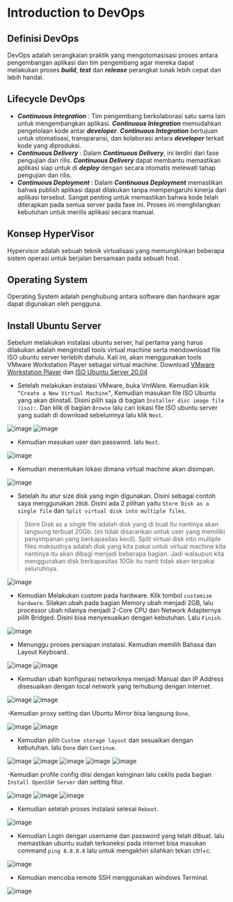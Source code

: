 # Introduction to DevOps

## Definisi DevOps
DevOps adalah serangkaian praktik yang mengotomasisasi proses antara pengembangan aplikasi dan tim pengembang agar mereka dapat melakukan proses **_build_**, **_test_** dan **_release_** perangkat lunak lebih cepat dan lebih handal.

## Lifecycle DevOps
- **_Continuous Integration_** : Tim pengembang berkolaborasi satu sama lain untuk mengembangkan  aplikasi.  **_Continuous Integration_** memudahkan pengelolaan kode antar **_developer_**. **_Continuous Integration_** bertujuan untuk otomatisasi, transparansi, dan kolaborasi antara **_developer_** terkait kode yang diproduksi.
- **_Continuous Delivery_** : Dalam **_Continuous Delivery_**, ini terdiri dari fase pengujian dan rilis. **_Continuous Delivery_** dapat membantu memastikan aplikasi siap untuk di **_deploy_** dengan secara otomatis melewati tahap pengujian dan rilis.  
- **_Continuous Deployment_** : Dalam **_Continuous Deployment_** memastikan bahwa publish aplikasi dapat dilakukan tanpa mempengaruhi kinerja dari aplikasi tersebut. Sangat penting untuk memastikan bahwa kode telah diterapkan pada semua server pada fase ini. Proses ini menghilangkan kebutuhan untuk merilis aplikasi secara manual.

## Konsep HyperVisor
Hypervisor adalah sebuah teknik virtualisasi yang memungkinkan beberapa sistem operasi untuk berjalan bersamaan pada sebuah host.

## Operating System
Operating System adalah penghubung antara software dan hardware agar dapat digunakan oleh pengguna.

## Install Ubuntu Server
Sebelum melakukan instalasi ubuntu server, hal pertama yang harus dilakukan adalah menginstall tools virtual machine serta mendownload file ISO ubuntu server terlebih dahulu. Kali ini, akan menggunakan tools VMware Workstation Player sebagai virtual machine. Download [VMware Workstation Player](https://www.vmware.com/asean/products/workstation-player/workstation-player-evaluation.html) dan [ISO Ubuntu Server 20.04](https://ubuntu.com/download/server) 
    

- Setelah melakukan instalasi VMware, buka VmWare. Kemudian klik `“Create a New Virtual Machine”`, Kemudian masukan file ISO Ubuntu yang akan diinstall. Disini pilih saja di bagian `Installer disc image file (iso):`. Dan klik di bagian `Browse` lalu cari lokasi file ISO ubuntu server yang sudah di download sebelumnya lalu klik `Next`.

![image](Media/1.png) 
![image](Media/2.png) 


- Kemudian masukan user dan password. lalu `Next`.

![image](Media/3.png) 

- Kemudian menentukan lokasi dimana virtual machine akan disimpan.

![image](Media/4.png) 

- Setelah itu atur size disk yang ingin digunakan. Disini sebagai contoh saya menggunakan `20GB`. Disini ada 2 pilihan yaitu `Store Disk as a single file` dan `Split virtual disk into multiple files`.
>Store Disk as a single file adalah disk yang di buat itu nantinya akan langsung terbuat 20Gb. (ini tidak disarankan untuk user yang memiliki penyimpanan yang berkapasitas kecil). Split virtual disk into multiple files maksudnya adalah disk yang kita pakai untuk virtual machine kita nantinya itu akan dibagi menjadi beberapa bagian. Jadi walaupun kita menggunakan disk berkapasitas 10Gb itu nanti tidak akan terpakai seluruhnya.

![image](Media/5.png) 

- Kemudian Melakukan custom pada hardware. Klik tombol `customize hardware`. Silakan ubah pada bagian Memory ubah menjadi 2GB, lalu processor ubah nilainya menjadi 2-Core CPU dan Network Adapternya pilih Bridged. Disini bisa menyesuaikan dengan kebutuhan. Lalu `Finish`. 

![image](Media/6.png) 

- Menunggu proses persiapan instalasi. Kemudian memilih Bahasa dan Layout Keyboard.

![image](Media/7.png) 
![image](Media/9.png) 

- Kemudian ubah konfigurasi networknya menjadi Manual dan IP Address disesuaikan dengan local network yang terhubung dengan internet.

![image](Media/10.png) 
![image](Media/11.png) 

-Kemudian proxy setting dan Ubuntu Mirror bisa langsung `Done`.

![image](Media/12.png) 
![image](Media/13.png) 

- Kemudian pilih `Custom storage layout` dan sesuaikan dengan kebutuhan. lalu `Done` dan `Continue`.

![image](Media/14.png) 
![image](Media/15.png)
![image](Media/16.png)
![image](Media/17.png)
![image](Media/18.png)

-Kemudian profile config diisi dengan keinginan lalu ceklis pada bagian `Install OpenSSH Server` dan setting fitur.

![image](Media/19.png)
![image](Media/20.png)
![image](Media/21.png)

- Kemudian setelah proses instalasi selesai `Reboot`.

![image](Media/22.png)

- Kemudian Login dengan username dan password yang telah dibuat. lalu memastikan ubuntu sudah terkoneksi pada internet bisa masukan command `ping 8.8.8.8` lalu untuk mengakhiri silahkan tekan ctrl+c.

![image](Media/23.png)

- Kemudian mencoba remote SSH menggunakan windows Terminal.

![image](Media/24.png)
